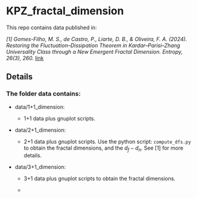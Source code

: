 # KPZ_fractal_dimension

This repo contains data published in:

*[1] Gomes-Filho, M. S., de Castro, P., Liarte, D. B., & Oliveira, F. A. (2024). Restoring the Fluctuation–Dissipation Theorem in Kardar–Parisi–Zhang Universality Class through a New Emergent Fractal Dimension. Entropy, 26(3), 260.* [link](https://www.mdpi.com/1099-4300/26/3/260)

## Details

### The folder data contains:
  - data/1+1_dimension:
    - 1+1 data plus gnuplot scripts.
   
  - data/2+1_dimension:
    - 2+1 data plus gnuplot scripts. Use the   python script:  `compute_dfs.py`  to obtain the fractal dimensions, and the $d_f - d_n$. See [1] for more details.
   
  - data/3+1_dimension:
    - 3+1 data plus gnuplot scripts  to obtain the fractal dimensions.
   
    - 
